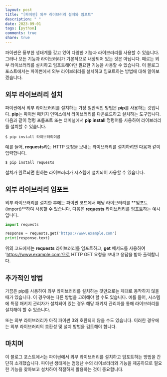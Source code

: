 ```yaml
---
layout: post
title: "[파이썬] 외부 라이브러리 설치와 임포트"
description: " "
date: 2023-09-01
tags: [python]
comments: true
share: true
---
```


파이썬은 풍부한 생태계를 갖고 있어 다양한 기능과 라이브러리를 사용할 수 있습니다. 그러나 모든 기능과 라이브러리가 기본적으로 내장되어 있는 것은 아닙니다. 때로는 외부 라이브러리를 설치하고 임포트해야만 필요한 기능을 사용할 수 있습니다. 이 블로그 포스트에서는 파이썬에서 외부 라이브러리를 설치하고 임포트하는 방법에 대해 알아보겠습니다.

## 외부 라이브러리 설치

파이썬에서 외부 라이브러리를 설치하는 가장 일반적인 방법은 **pip**를 사용하는 것입니다. **pip**는 파이썬 패키지 인덱스에서 라이브러리를 다운로드하고 설치하는 도구입니다. 다음과 같이 명령 프롬프트 또는 터미널에서 **pip install** 명령어를 사용하여 라이브러리를 설치할 수 있습니다.

```
$ pip install 라이브러리이름
```

예를 들어, **requests**라는 HTTP 요청을 보내는 라이브러리를 설치하려면 다음과 같이 입력합니다.

```
$ pip install requests
```

설치가 완료되면 원하는 라이브러리가 시스템에 설치되어 사용할 수 있습니다.

## 외부 라이브러리 임포트

외부 라이브러리를 설치한 후에는 파이썬 코드에서 해당 라이브러리를 **임포트(import)**하여 사용할 수 있습니다. 다음은 **requests** 라이브러리를 임포트하는 예시입니다.

```python
import requests

response = requests.get('https://www.example.com')
print(response.text)
```

위의 코드에서는 **requests** 라이브러리를 임포트하고, **get** 메서드를 사용하여 'https://www.example.com'으로 HTTP GET 요청을 보내고 응답을 받아 출력합니다.

## 추가적인 방법

가끔은 pip를 사용하여 외부 라이브러리를 설치하는 것만으로는 제대로 동작하지 않을 때가 있습니다. 이 경우에는 다른 방법을 고려해야 할 수도 있습니다. 예를 들어, 시스템에 특정 패키지 관리자가 설치되어 있는 경우 해당 패키지 관리자를 통해 라이브러리를 설치해야 할 수 있습니다.

또는 외부 라이브러리가 아직 파이썬 3와 호환되지 않을 수도 있습니다. 이러한 경우에는 외부 라이브러리의 호환성 및 설치 방법을 검토해야 합니다.

## 마치며

이 블로그 포스트에서는 파이썬에서 외부 라이브러리를 설치하고 임포트하는 방법을 간단히 소개했습니다. 파이썬 생태계는 엄청난 수의 라이브러리와 기능을 제공하므로 필요한 기능을 찾아보고 설치하여 적절하게 활용하는 것이 중요합니다.